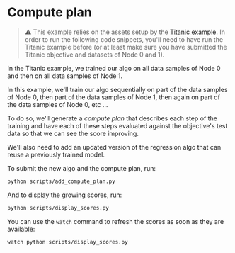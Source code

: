# Compute plan

> :warning: 
> This example relies on the assets setup by the [Titanic example](../titanic/README.md). In order to run the following 
code snippets, you'll need to have run the Titanic example before 
(or at least make sure you have submitted the Titanic objective and datasets of Node 0 and 1).  

In the Titanic example, we trained our algo on all data samples of Node 0 and then on all data samples of Node 1. 

In this example, we'll train our algo sequentially on part of the data samples of Node 0, then part of the data samples of Node 1, then again on part of the data samples of Node 0, etc ...  

To do so, we'll generate a *compute plan* that describes each step of the training and have each of these steps 
evaluated against the objective's test data so that we can see the score improving. 

We'll also need to add an updated version of the regression algo that can reuse a previously trained model.

To submit the new algo and the compute plan, run:
```sh
python scripts/add_compute_plan.py
```

And to display the growing scores, run:
```sh
python scripts/display_scores.py
```

You can use the `watch` command to refresh the scores as soon as they are available:
```sh
watch python scripts/display_scores.py
```

